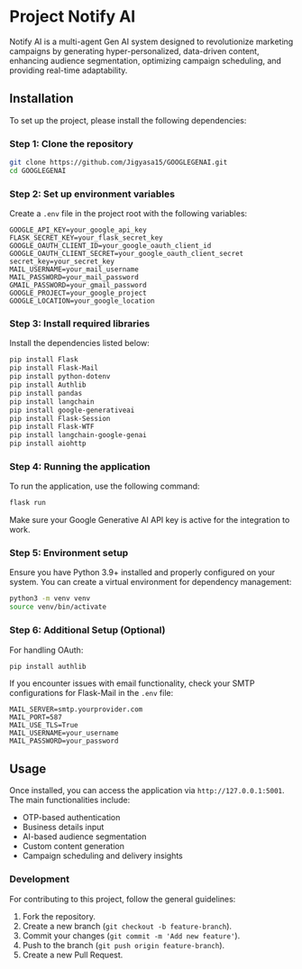 # Project Notify AI

Notify AI is a multi-agent Gen AI system designed to revolutionize marketing campaigns by generating hyper-personalized, data-driven content, enhancing audience segmentation, optimizing campaign scheduling, and providing real-time adaptability.

## Installation

To set up the project, please install the following dependencies:

### Step 1: Clone the repository
```bash
git clone https://github.com/Jigyasa15/GOOGLEGENAI.git
cd GOOGLEGENAI
```

### Step 2: Set up environment variables
Create a `.env` file in the project root with the following variables:
```
GOOGLE_API_KEY=your_google_api_key
FLASK_SECRET_KEY=your_flask_secret_key
GOOGLE_OAUTH_CLIENT_ID=your_google_oauth_client_id
GOOGLE_OAUTH_CLIENT_SECRET=your_google_oauth_client_secret
secret_key=your_secret_key
MAIL_USERNAME=your_mail_username  
MAIL_PASSWORD=your_mail_password
GMAIL_PASSWORD=your_gmail_password
GOOGLE_PROJECT=your_google_project 
GOOGLE_LOCATION=your_google_location
```

### Step 3: Install required libraries

Install the dependencies listed below:
```bash
pip install Flask
pip install Flask-Mail
pip install python-dotenv
pip install Authlib
pip install pandas
pip install langchain
pip install google-generativeai
pip install Flask-Session
pip install Flask-WTF
pip install langchain-google-genai
pip install aiohttp
```

### Step 4: Running the application

To run the application, use the following command:
```bash
flask run
```

Make sure your Google Generative AI API key is active for the integration to work.

### Step 5: Environment setup

Ensure you have Python 3.9+ installed and properly configured on your system. You can create a virtual environment for dependency management:
```bash
python3 -m venv venv
source venv/bin/activate
```

### Step 6: Additional Setup (Optional)

For handling OAuth:
```bash
pip install authlib
```

If you encounter issues with email functionality, check your SMTP configurations for Flask-Mail in the `.env` file:
```
MAIL_SERVER=smtp.yourprovider.com
MAIL_PORT=587
MAIL_USE_TLS=True
MAIL_USERNAME=your_username
MAIL_PASSWORD=your_password
```

## Usage

Once installed, you can access the application via `http://127.0.0.1:5001`. The main functionalities include:
- OTP-based authentication
- Business details input
- AI-based audience segmentation
- Custom content generation
- Campaign scheduling and delivery insights

### Development

For contributing to this project, follow the general guidelines:
1. Fork the repository.
2. Create a new branch (`git checkout -b feature-branch`).
3. Commit your changes (`git commit -m 'Add new feature'`).
4. Push to the branch (`git push origin feature-branch`).
5. Create a new Pull Request.